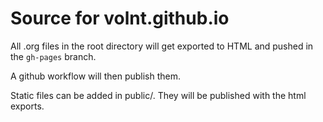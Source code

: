 # Source for volnt.github.io

All .org files in the root directory will get exported to HTML and pushed in the `gh-pages` branch.

A github workflow will then publish them.

Static files can be added in public/. They will be published with the html exports.
